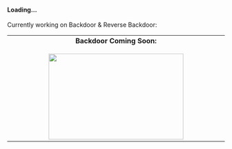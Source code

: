 #### Loading...
Currently working on Backdoor & Reverse Backdoor:
<table>
    <tbody>
        <tr valign="top">
			<td width="30%" align="center">
				<span><strong>Backdoor Coming Soon:</strong></span><br><br>
				<img height="200px" src="https://media.giphy.com/media/13rQ7rrTrvZXlm/giphy.gif"  width="80%">
			</td>
    </tbody>
</table>
